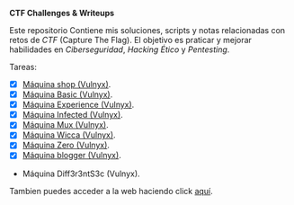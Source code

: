 **CTF Challenges  & Writeups**

Este repositorio Contiene mis soluciones, scripts y notas relacionadas con retos de *CTF* (Capture The Flag). El objetivo es praticar y mejorar habilidades en *Ciberseguridad*, *Hacking Ético* y *Pentesting*.

Tareas:
- [x] [Máquina shop (Vulnyx)](https://unhackeretico-notes.blogspot.com/2025/07/maquina-shop-vulnyx.html).
- [x] [Máquina Basic (Vulnyx)](https://unhackeretico-notes.blogspot.com/2025/08/maquina-basic-vulnyx.html).
- [x] [Máquina Experience (Vulnyx)](https://unhackeretico-notes.blogspot.com/2025/08/maquina-experience-vulnyx.html).
- [x] [Máquina Infected (Vulnyx)](https://unhackeretico-notes.blogspot.com/2025/08/maquina-infected-vulnyx.html).
- [x] [Máquina Mux (Vulnyx)](https://unhackeretico-notes.blogspot.com/2025/08/maquina-mux-vulnyx.html).
- [x] [Máquina Wicca (Vulnyx)](https://unhackeretico-notes.blogspot.com/2025/08/maquina-wicca-vulnyx.html).
- [x] [Máquina Zero (Vulnyx)](https://unhackeretico-notes.blogspot.com/2025/09/maquina-zero-vulnyx.html).
- [x] [Máquina blogger (Vulnyx)](https://unhackeretico-notes.blogspot.com/2025/09/maquina-blogger-vulnyx.html).
- Máquina Diff3r3ntS3c (Vulnyx).

Tambien puedes acceder a la web haciendo click [aquí](https://unhackeretico-notes.blogspot.com/).
